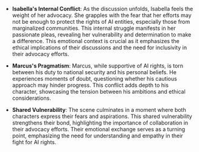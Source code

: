 - **Isabella's Internal Conflict**: As the discussion unfolds, Isabella feels the weight of her advocacy. She grapples with the fear that her efforts may not be enough to protect the rights of AI entities, especially those from marginalized communities. This internal struggle manifests in her passionate pleas, revealing her vulnerability and determination to make a difference. This emotional context is crucial as it emphasizes the ethical implications of their discussions and the need for inclusivity in their advocacy efforts.

- **Marcus's Pragmatism**: Marcus, while supportive of AI rights, is torn between his duty to national security and his personal beliefs. He experiences moments of doubt, questioning whether his cautious approach may hinder progress. This conflict adds depth to his character, showcasing the tension between his ambitions and ethical considerations.

- **Shared Vulnerability**: The scene culminates in a moment where both characters express their fears and aspirations. This shared vulnerability strengthens their bond, highlighting the importance of collaboration in their advocacy efforts. Their emotional exchange serves as a turning point, emphasizing the need for understanding and empathy in their fight for AI rights.
